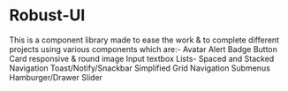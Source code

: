 # Robust-UI
This is a component library made to ease the work & to complete different projects using various components which are:-
Avatar
Alert
Badge
Button
Card
responsive & round image
Input
textbox
Lists- Spaced and Stacked
Navigation
Toast/Notify/Snackbar
Simplified Grid
Navigation
Submenus
Hamburger/Drawer
Slider

